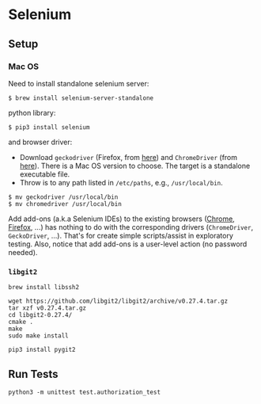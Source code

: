 # Selenium

## Setup

### Mac OS

Need to install standalone selenium server:

```
$ brew install selenium-server-standalone
```

python library:

```
$ pip3 install selenium
```

and browser driver:

+ Download `geckodriver` (Firefox, from [here](https://github.com/mozilla/geckodriver/releases)) and `ChromeDriver` (from [here](https://sites.google.com/a/chromium.org/chromedriver/downloads)). There is a Mac OS version to choose. The target is a standalone executable file.
+ Throw is to any path listed in `/etc/paths`, e.g., `/usr/local/bin`.

```
$ mv geckodriver /usr/local/bin
$ mv chromedriver /usr/local/bin
```

Add add-ons (a.k.a Selenium IDEs) to the existing browsers ([Chrome](https://chrome.google.com/webstore/detail/selenium-ide/mooikfkahbdckldjjndioackbalphokd?hl=en), [Firefox](https://addons.mozilla.org/en-US/firefox/addon/selenium-ide/), ...) has nothing to do with the corresponding drivers (`ChromeDriver`, `GeckoDriver`, ...). That's for create simple scripts/assist in exploratory testing. Also, notice that add add-ons is a user-level action (no password needed).

### `libgit2`

```
brew install libssh2
```

```
wget https://github.com/libgit2/libgit2/archive/v0.27.4.tar.gz
tar xzf v0.27.4.tar.gz
cd libgit2-0.27.4/
cmake .
make
sudo make install
```

```
pip3 install pygit2
```

## Run Tests

```
python3 -m unittest test.authorization_test
```
